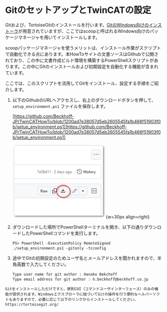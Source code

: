 # GitのセットアップとTwinCATの設定

Gitおよび、TortoiseGitのインストールを行います。[GitのWindows向けのインストーラ](https://gitforwindows.org/)が用意されていますが、ここではscoopと呼ばれるWindows向けのパッケージマネージャを用いてインストールします。

scoopパッケージマネージャを使うメリットは、インストール作業がスクリプトで自動化できる点にあります。本HowToサイトの文書ソースはGithubで公開されており、この中に文書作成ビルド環境を構築するPowerShellスクリプトがあります。この中にGitのインストールおよび初期設定を自動化する機能が含まれています。

ここでは、このスクリプトを流用してGitをインストール、設定する手順をご紹介します。

1. 以下のGithubのURLへアクセスし、右上のダウンロードボタンを押して、`setup_environment.ps1` ファイルを保存します。

    [https://github.com/Beckhoff-JP/TwinCATHowTo/blob/1200ad7e38057d5eb2605545fa1b466f51903f0b/setup_environment.ps1](https://github.com/Beckhoff-JP/TwinCATHowTo/blob/1200ad7e38057d5eb2605545fa1b466f51903f0b/setup_environment.ps1)

    ![](assets/2023-04-27-14-36-58.png){w=30px align=right}

2. ダウンロードした場所でPowerShellターミナルを開き、以下の通りダウンロードしたPowerShellコマンドを実行します。

    ```{code-block} powershell
    PS> PowerShell -ExecutionPolicy RemoteSigned ./setup_environment.ps1 -gitonly -tcconfig
    ```

3. 途中でGitの初期設定のためユーザ名とメールアドレスを聞かれますので、半角英数で入力してください。

    ```{code-block} powershell
    Type user name for git author : Hanako Bekchoff
    Type email address for git author : h.beckhoff@beckhoff.co.jp
    ```

```{admonition} Git用Windows向けクライアントソフト TortoiseGit のご紹介
Gitをインストールしただけですと、原則CUI（コマンドユーザインターフェース）のみの機能が提供されます。Windowsエクスプローラに紐づいてGitの操作を行う便利なヘルパーソフトもありますので、必要に応じて以下のリンクからインストールしてください。
https://tortoisegit.org/
```
